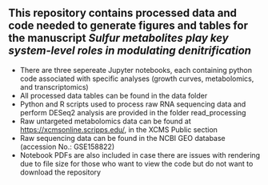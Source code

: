 ## This repository contains processed data and code needed to generate figures and tables for the manuscript *Sulfur metabolites play key system-level roles in modulating denitrification*
* There are three sepereate Jupyter notebooks, each containing python code associated with specific analyses (growth curves, metabolomics, and transcriptomics)
* All processed data tables can be found in the data folder
* Python and R scripts used to process raw RNA sequencing data and perform DESeq2 analysis are provided in the folder read_processing
* Raw untargeted metabolomics data can be found at https://xcmsonline.scripps.edu/, in the XCMS Public section
* Raw sequencing data can be found in the NCBI GEO database (accession No.: GSE158822)
* Notebook PDFs are also included in case there are issues with rendering due to file size for those who want to view the code but do not want to download the repository
